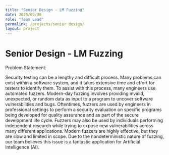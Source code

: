 ```yaml
---
title: "Senior Design - LM Fuzzing"
date: 2025/09/30
role: "Team Lead"
permalink: /projects/senior design/
layout: project
---
```


# Senior Design - LM Fuzzing

Problem Statement: 

Security testing can be a lengthy and difficult process. Many problems can exist within a software system, and it takes extensive time and effort for testers to identify them. To assist with this process, many engineers use automated fuzzers. Modern-day fuzzing involves providing invalid, unexpected, or random data as input to a program to uncover software vulnerabilities and bugs. Oftentimes, fuzzers are used by engineers in professional settings to perform a security evaluation on specific programs being developed for quality assurance and as part of the secure development life cycle. Fuzzers may also be used by individuals performing independent research while trying to expose new vulnerabilities across many different applications. Modern fuzzers are highly effective, but they are slow and limited in scope. Due to the nondeterministic nature of fuzzing, our team believes this issue is a fantastic application for Artificial Intelligence (AI).

